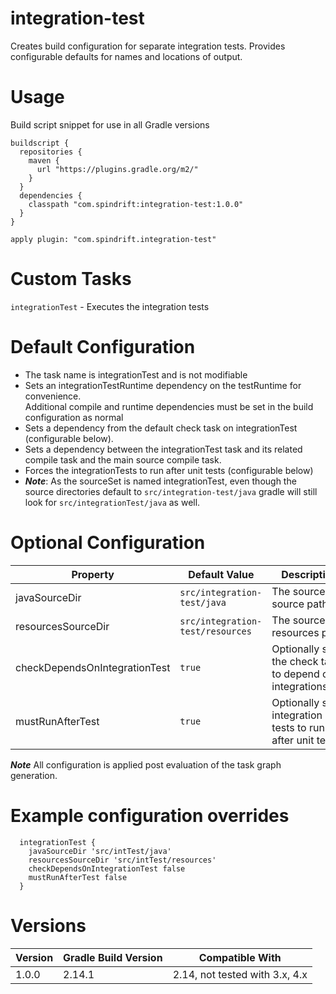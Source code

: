 integration-test
================
Creates build configuration for separate integration tests.
Provides configurable defaults for names and locations of output.

Usage
=====
Build script snippet for use in all Gradle versions
```$xslt
buildscript {
  repositories {
    maven {
      url "https://plugins.gradle.org/m2/"
    }
  }
  dependencies {
    classpath "com.spindrift:integration-test:1.0.0"
  }
}

apply plugin: "com.spindrift.integration-test"
``` 

Custom Tasks
============

`integrationTest` - Executes the integration tests

Default Configuration
=====================

- The task name is integrationTest and is not modifiable
- Sets an integrationTestRuntime dependency on the testRuntime for convenience.  
  Additional compile and runtime dependencies must be set in the build configuration as normal
- Sets a dependency from the default check task on integrationTest (configurable below).
- Sets a dependency between the integrationTest task and its related compile task and the main source compile task.
- Forces the integrationTests to run after unit tests (configurable below)
- **_Note_**: As the sourceSet is named integrationTest, even though the source directories default to `src/integration-test/java` gradle will still look for `src/integrationTest/java` as well.

Optional Configuration
======================

Property | Default Value | Description  
-------- | ------------- | -----------  
javaSourceDir | `src/integration-test/java` | The sourceSet source path  
resourcesSourceDir | `src/integration-test/resources` | The sourceSet resources path   
checkDependsOnIntegrationTest | `true` | Optionally sets the check task to depend on integrationsTest  
mustRunAfterTest | `true` | Optionally sets integration tests to run after unit tests  

**_Note_** All configuration is applied post evaluation of the task graph generation.

Example configuration overrides
===============================

```$xslt
  integrationTest {
    javaSourceDir 'src/intTest/java'
    resourcesSourceDir 'src/intTest/resources'
    checkDependsOnIntegrationTest false
    mustRunAfterTest false
  }
```

Versions
========

Version | Gradle Build Version | Compatible With 
------- | -------------------- | ---------------
1.0.0   | 2.14.1 | 2.14, not tested with 3.x, 4.x  
  






 